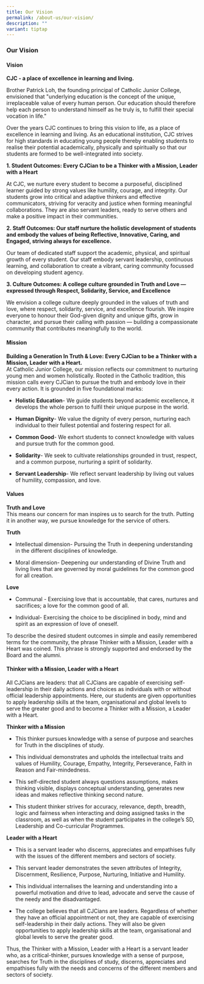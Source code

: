 ```yaml
---
title: Our Vision
permalink: /about-us/our-vision/
description: ""
variant: tiptap
---
```

<h3><strong>Our Vision</strong></h3>
<h4><strong>Vision</strong></h4>
<p><strong>CJC - a place of excellence in learning and living.</strong>
</p>
<p>Brother Patrick Loh, the founding principal of Catholic Junior College,
envisioned that "underlying education is the concept of the unique, irreplaceable
value of every human person. Our education should therefore help each person
to understand himself as he truly is, to fulfill their special vocation
in life."&nbsp;</p>
<p>Over the years CJC continues to bring this vision to life, as a place
of excellence in learning and living. As an educational institution, CJC
strives for high standards in educating young people thereby enabling students
to realise their potential academically, physically and spiritually so
that our students are formed to be well-integrated into society<em>.</em>
</p>
<p><strong>1. Student Outcomes: Every CJCian to be a Thinker with a Mission, Leader with a Heart</strong>
</p>
<p>At CJC, we nurture every student to become a purposeful, disciplined learner
guided by strong values like humility, courage, and integrity. Our students
grow into critical and adaptive thinkers and effective communicators, striving
for veracity and justice when forming meaningful collaborations. They are
also servant leaders, ready to serve others and make a positive impact
in their communities.</p>
<p><strong>2. Staff Outcomes: Our staff nurture the holistic development of students and embody the values of being Reflective, Innovative, Caring, and Engaged, striving always for excellence.</strong>
</p>
<p>Our team of dedicated staff support the academic, physical, and spiritual
growth of every student. Our staff embody servant leadership, continuous
learning, and collaboration to create a vibrant, caring community focussed
on developing student agency.</p>
<p><strong>3. Culture Outcomes: A college culture grounded in Truth and Love — expressed through Respect, Solidarity, Service, and Excellence</strong>
</p>
<p>We envision a college culture deeply grounded in the values of truth and
love, where respect, solidarity, service, and excellence flourish. We inspire
everyone to honour their God-given dignity and unique gifts, grow in character,
and pursue their calling with passion — building a compassionate community
that contributes meaningfully to the world.</p>
<h4><strong>Mission</strong></h4>
<p><strong>Building a Generation In Truth &amp; Love: Every CJCian to be a Thinker with a Mission, Leader with a Heart.</strong>
<br>At Catholic Junior College, our mission reflects our commitment to nurturing
young men and women holistically. Rooted in the Catholic tradition, this
mission calls every CJCian to pursue the truth and embody love in their
every action. It is grounded in five foundational marks:</p>
<ul data-tight="true" class="tight">
<li>
<p><strong>Holistic Education</strong>- We guide students beyond academic
excellence, it develops the whole person to fulfil their unique purpose
in the world.</p>
</li>
<li>
<p><strong>Human Dignity</strong>- We value the dignity of every person,
nurturing each individual to their fullest potential and fostering respect
for all.</p>
</li>
<li>
<p><strong>Common Good</strong>- We exhort students to connect knowledge
with values and pursue truth for the common good.</p>
</li>
<li>
<p><strong>Solidarity</strong>- We seek to cultivate relationships grounded
in trust, respect, and a common purpose, nurturing a spirit of solidarity.</p>
</li>
<li>
<p><strong>Servant Leadership</strong>- We reflect servant leadership by
living out values of humility, compassion, and love.</p>
</li>
</ul>
<h4><strong>Values</strong></h4>
<p><strong>Truth and Love</strong>
<br>This means our concern for man inspires us to search for the truth. Putting
it in another way, we pursue knowledge for the service of others.</p>
<p><strong>Truth</strong>
</p>
<ul data-tight="true" class="tight">
<li>
<p>Intellectual dimension- Pursuing the Truth in deepening understanding
in the different disciplines of knowledge.</p>
</li>
<li>
<p>Moral dimension- Deepening our understanding of Divine Truth and living
lives that are governed by moral guidelines for the common good for all
creation.</p>
</li>
</ul>
<p><strong>Love</strong>
</p>
<ul data-tight="true" class="tight">
<li>
<p>Communal - Exercising love that is accountable, that cares, nurtures and
sacrifices; a love for the common good of all.</p>
</li>
<li>
<p>Individual- Exercising the choice to be disciplined in body, mind and
spirit as an expression of love of oneself.</p>
</li>
</ul>
<p>To describe the desired student outcomes in simple and easily remembered
terms for the community, the phrase Thinker with a Mission, Leader with
a Heart was coined. This phrase is strongly supported and endorsed by the
Board and the alumni.</p>
<h4><strong>Thinker with a Mission, Leader with a Heart</strong></h4>
<p>All CJCians are leaders: that all CJCians are capable of exercising self-leadership
in their daily actions and choices as individuals with or without official
leadership appointments. Here, our students are given opportunities to
apply leadership skills at the team, organisational and global levels to
serve the greater good and to become a Thinker with a Mission, a Leader
with a Heart.</p>
<p><strong>Thinker with a Mission</strong>
</p>
<ul data-tight="true" class="tight">
<li>
<p>This thinker pursues knowledge with a sense of purpose and searches for
Truth in the disciplines of study.</p>
</li>
<li>
<p>This individual demonstrates and upholds the intellectual traits and values
of Humility, Courage, Empathy, Integrity, Perseverance, Faith in Reason
and Fair-mindedness.</p>
</li>
<li>
<p>This self-directed student always questions assumptions, makes thinking
visible, displays conceptual understanding, generates new ideas and makes
reflective thinking second nature.</p>
</li>
<li>
<p>This student thinker strives for accuracy, relevance, depth, breadth,
logic and fairness when interacting and doing assigned tasks in the classroom,
as well as when the student participates in the college’s SD, Leadership
and Co-curricular Programmes.</p>
</li>
</ul>
<p><strong>Leader with a Heart</strong>
</p>
<ul data-tight="true" class="tight">
<li>
<p>This is a servant leader who discerns, appreciates and empathises fully
with the issues of the different members and sectors of society.</p>
</li>
<li>
<p>This servant leader demonstrates the seven attributes of Integrity, Discernment,
Resilience, Purpose,&nbsp;Nurturing, Initiative and Humility.</p>
</li>
<li>
<p>This individual internalises the learning and understanding into a powerful
motivation and drive to lead, advocate and serve the cause of the needy
and the disadvantaged.</p>
</li>
<li>
<p>The college believes that all CJCians are leaders. Regardless of whether
they have an official appointment or not, they are capable of exercising
self-leadership in their daily actions. They will also be given opportunities
to apply leadership skills at the team, organisational and global levels
to serve the greater good.</p>
</li>
</ul>
<p>Thus, the Thinker with a Mission, Leader with a Heart is a servant leader
who, as a critical-thinker, pursues knowledge with a sense of purpose,
searches for Truth in the disciplines of study, discerns, appreciates and
empathises fully with the needs and concerns of the different members and
sectors of society.</p>